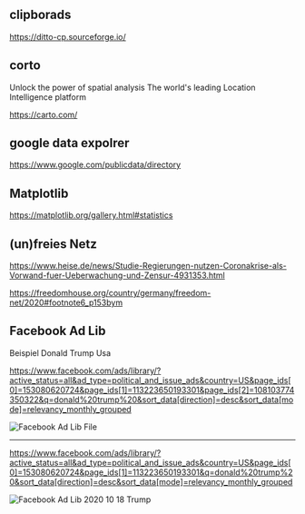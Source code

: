 ﻿## clipborads

https://ditto-cp.sourceforge.io/ 
## corto 
Unlock the power of spatial analysis
The world's leading Location Intelligence platform

https://carto.com/ 

## google data expolrer 

https://www.google.com/publicdata/directory

## Matplotlib

https://matplotlib.org/gallery.html#statistics 


## (un)freies Netz 

<https://www.heise.de/news/Studie-Regierungen-nutzen-Coronakrise-als-Vorwand-fuer-Ueberwachung-und-Zensur-4931353.html>

<https://freedomhouse.org/country/germany/freedom-net/2020#footnote6_p153bym>

## Facebook Ad Lib 

Beispiel Donald Trump Usa 

<https://www.facebook.com/ads/library/?active_status=all&ad_type=political_and_issue_ads&country=US&page_ids[0]=153080620724&page_ids[1]=113223650193301&page_ids[2]=108103774350322&q=donald%20trump%20&sort_data[direction]=desc&sort_data[mode]=relevancy_monthly_grouped>

![Facebook Ad Lib File](/pic/facebook_ad_lib-file.png)

------
https://www.facebook.com/ads/library/?active_status=all&ad_type=political_and_issue_ads&country=US&page_ids[0]=153080620724&page_ids[1]=113223650193301&q=donald%20trump%20&sort_data[direction]=desc&sort_data[mode]=relevancy_monthly_grouped 

![Facebook Ad Lib 2020 10 18 Trump](/pic/facebook-ad-lib-2020-10-18-trump.png)

